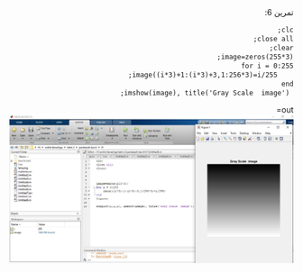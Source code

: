 <div dir='rtl'>
تمرین 6:<br/>
 
```
clc;
close all;
clear;
image=zeros(255*3);
for i = 0:255
    image((i*3)+1:(i*3)+3,1:256*3)=i/255;
end
 imshow(image), title('Gray Scale  image');
 ```
 
 out=![out](image6.JPG)
</div>
